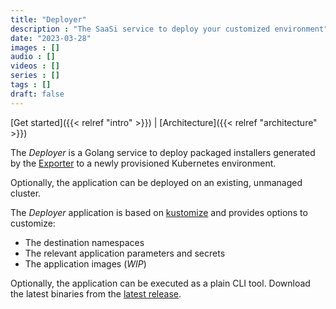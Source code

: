 ```yaml
---
title: "Deployer"
description : "The SaaSi service to deploy your customized environment"
date: "2023-03-28"
images : []
audio : []
videos : []
series : []
tags : []
draft: false
---
```

[Get started]({{< relref "intro" >}}) | [Architecture]({{< relref "architecture" >}})

The *Deployer* is a Golang service to deploy packaged installers generated by the [Exporter](../exporter) to a newly provisioned Kubernetes environment.

Optionally, the application can be deployed on an existing, unmanaged cluster.

The *Deployer* application is based on [kustomize](https://kustomize.io/) and provides options to customize:
* The destination namespaces
* The relevant application parameters and secrets
* The application images (*WIP*)

Optionally, the application can be executed as a plain CLI tool. Download the latest binaries from the [latest release](https://github.com/Cloud-Native-SaaSi/saasi-deployer/releases/).